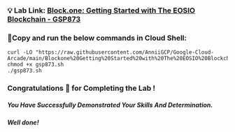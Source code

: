 
### 💡 Lab Link: [Block.one: Getting Started with The EOSIO Blockchain - GSP873](https://www.cloudskillsboost.google/focuses/18269?parent=catalog)

### 🚨Copy and run the below commands in Cloud Shell:


```
curl -LO "https://raw.githubusercontent.com/AnniiGCP/Google-Cloud-Arcade/main/Blockone%20Getting%20Started%20with%20The%20EOSIO%20Blockchain/gsp873.sh"
chmod +x gsp873.sh
./gsp873.sh
```


### Congratulations 🎉 for Completing the Lab !

##### *You Have Successfully Demonstrated Your Skills And Determination.*

#### *Well done!*

